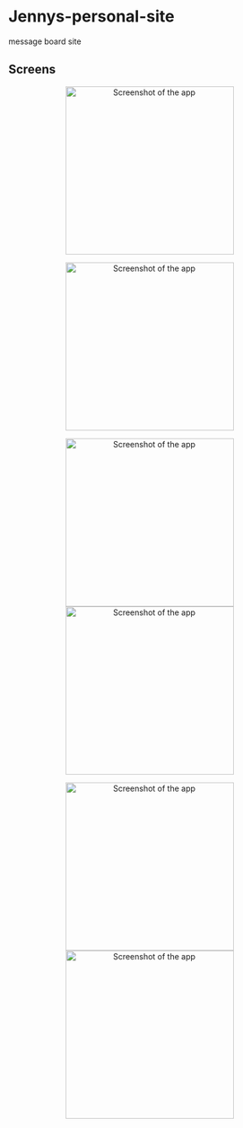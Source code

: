 # Jennys-personal-site
message board site

## Screens
<p align="middle">
<img src="./screenshot/screenshot1.png" alt="Screenshot of the app" height="300" />
</p>
<p align="middle">
<img src="./creenshot/screenshot2.png" alt="Screenshot of the app" height="300" />
</p>
<p align="middle">
<img src="./screenshot/screenshot3.png" alt="Screenshot of the app" height="300" />
<img src="./screenshot/screenshot4.png" alt="Screenshot of the app" height="300" />
</p>
<p align="middle">
<img src="./screenshot/screenshot5.png" alt="Screenshot of the app" height="300" />
<img src="./screenshot/screenshot6.png" alt="Screenshot of the app" height="300" />
</p>
